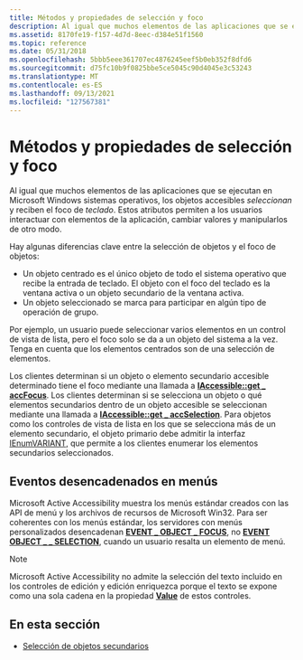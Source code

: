 ```yaml
---
title: Métodos y propiedades de selección y foco
description: Al igual que muchos elementos de las aplicaciones que se ejecutan en Microsoft Windows sistemas operativos, los objetos accesibles seleccionan y reciben el foco del teclado. Estos atributos permiten a los usuarios interactuar con elementos de la aplicación, cambiar valores y manipularlos de otro modo.
ms.assetid: 8170fe19-f157-4d7d-8eec-d384e51f1560
ms.topic: reference
ms.date: 05/31/2018
ms.openlocfilehash: 5bbb5eee361707ec4876245eef5b0eb352f8dfd6
ms.sourcegitcommit: d75fc10b9f0825bbe5ce5045c90d4045e3c53243
ms.translationtype: MT
ms.contentlocale: es-ES
ms.lasthandoff: 09/13/2021
ms.locfileid: "127567381"
---
```

# <a name="selection-and-focus-properties-and-methods"></a>Métodos y propiedades de selección y foco

Al igual que muchos elementos de las aplicaciones que se ejecutan en Microsoft Windows sistemas operativos, los objetos accesibles *seleccionan* y reciben el foco de *teclado*. Estos atributos permiten a los usuarios interactuar con elementos de la aplicación, cambiar valores y manipularlos de otro modo.

Hay algunas diferencias clave entre la selección de objetos y el foco de objetos:

-   Un objeto centrado es el único objeto de todo el sistema operativo que recibe la entrada de teclado. El objeto con el foco del teclado es la ventana activa o un objeto secundario de la ventana activa.
-   Un objeto seleccionado se marca para participar en algún tipo de operación de grupo.

Por ejemplo, un usuario puede seleccionar varios elementos en un control de vista de lista, pero el foco solo se da a un objeto del sistema a la vez. Tenga en cuenta que los elementos centrados son de una selección de elementos.

Los clientes determinan si un objeto o elemento secundario accesible determinado tiene el foco mediante una llamada a [**IAccessible::get \_ accFocus**](/windows/desktop/api/Oleacc/nf-oleacc-iaccessible-get_accfocus). Los clientes determinan si se selecciona un objeto o qué elementos secundarios dentro de un objeto accesible se seleccionan mediante una llamada a [**IAccessible::get \_ accSelection**](/windows/desktop/api/Oleacc/nf-oleacc-iaccessible-get_accselection). Para objetos como los controles de vista de lista en los que se selecciona más de un elemento secundario, el objeto primario debe admitir la interfaz [IEnumVARIANT,](/windows/win32/api/oaidl/nn-oaidl-ienumvariant) que permite a los clientes enumerar los elementos secundarios seleccionados.

## <a name="events-triggered-in-menus"></a>Eventos desencadenados en menús

Microsoft Active Accessibility muestra los menús estándar creados con las API de menú y los archivos de recursos de Microsoft Win32. Para ser coherentes con los menús estándar, los servidores con menús personalizados desencadenan [**EVENT \_ OBJECT \_ FOCUS**](event-constants.md), no [**EVENT OBJECT \_ \_ SELECTION**](event-constants.md), cuando un usuario resalta un elemento de menú.

> [!Note]  
> Microsoft Active Accessibility no admite la selección del texto incluido en los controles de edición y edición enriquezca porque el texto se expone como una sola cadena en la propiedad [**Value**](value-property.md) de estos controles.

 

## <a name="in-this-section"></a>En esta sección

-   [Selección de objetos secundarios](selecting-child-objects.md)

 

 